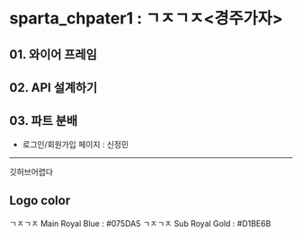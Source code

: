 # sparta_chpater1 : ㄱㅈㄱㅈ<경주가자>

## 01. 와이어 프레임
<!-- ![login](./screen_shot/detail.png) -->

## 02. API 설계하기

## 03. 파트 분배
  * 로그인/회원가입 페이지 : 신정민

---

깃허브어렵다

## Logo color
ㄱㅈㄱㅈ Main Royal Blue : #075DA5
ㄱㅈㄱㅈ Sub Royal Gold : #D1BE6B